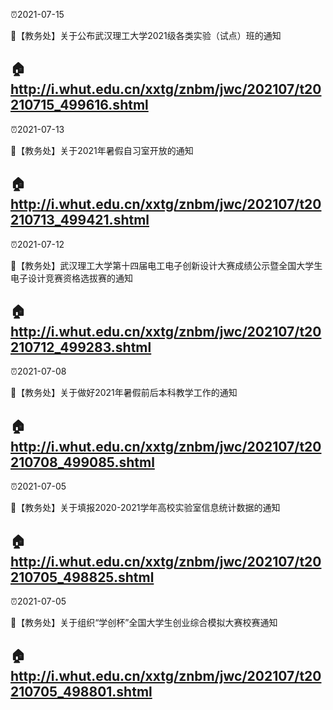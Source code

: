 
⏰2021-07-15

🎉【教务处】关于公布武汉理工大学2021级各类实验（试点）班的通知

🏠http://i.whut.edu.cn/xxtg/znbm/jwc/202107/t20210715_499616.shtml
--------------------------------

⏰2021-07-13

🎉【教务处】关于2021年暑假自习室开放的通知

🏠http://i.whut.edu.cn/xxtg/znbm/jwc/202107/t20210713_499421.shtml
--------------------------------

⏰2021-07-12

🎉【教务处】武汉理工大学第十四届电工电子创新设计大赛成绩公示暨全国大学生电子设计竞赛资格选拔赛的通知

🏠http://i.whut.edu.cn/xxtg/znbm/jwc/202107/t20210712_499283.shtml
--------------------------------

⏰2021-07-08

🎉【教务处】关于做好2021年暑假前后本科教学工作的通知

🏠http://i.whut.edu.cn/xxtg/znbm/jwc/202107/t20210708_499085.shtml
--------------------------------

⏰2021-07-05

🎉【教务处】关于填报2020-2021学年高校实验室信息统计数据的通知

🏠http://i.whut.edu.cn/xxtg/znbm/jwc/202107/t20210705_498825.shtml
--------------------------------

⏰2021-07-05

🎉【教务处】关于组织“学创杯”全国大学生创业综合模拟大赛校赛通知

🏠http://i.whut.edu.cn/xxtg/znbm/jwc/202107/t20210705_498801.shtml
--------------------------------
